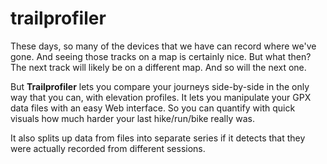 # trailprofiler
These days, so many of the devices that we have can record where we've gone. And seeing those tracks on a map is certainly nice. But what then? The next track will likely be on a different map. And so will the next one.

But **Trailprofiler** lets you compare your journeys side-by-side in the only way that you can, with elevation profiles. It lets you manipulate your GPX data files with an easy Web interface. So you can quantify with quick visuals how much harder your last hike/run/bike really was.

It also splits up data from files into separate series if it detects that they were actually recorded from different sessions.
